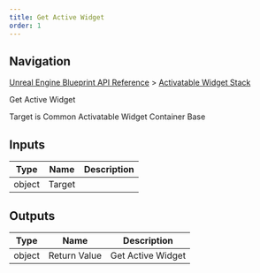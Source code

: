 ```yaml
---
title: Get Active Widget
order: 1
---
```

## Navigation

[Unreal Engine Blueprint API Reference](https://dev.epicgames.com/documentation/en-us/unreal-engine/BlueprintAPI) > [Activatable Widget Stack](https://dev.epicgames.com/documentation/en-us/unreal-engine/BlueprintAPI/ActivatableWidgetStack)

Get Active Widget

Target is Common Activatable Widget Container Base

## Inputs

| Type | Name | Description |
| --- | --- | --- |
| object | Target |  |

## Outputs

| Type | Name | Description |
| --- | --- | --- |
| object | Return Value | Get Active Widget |
